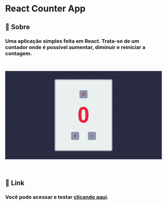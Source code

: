 # React Counter App

## 📄 Sobre


### Uma aplicação simples feita em React. Trata-se de um contador onde é possível aumentar, diminuir e reiniciar a contagem. 

<br>

![React Counter App](./public/Record_2021_06_01_11_40_22_661.gif)

<br>

## 🔗 Link

### Você pode acessar e testar  [clicando aqui](https://gabriel-santana.github.io/react-counter-app/).